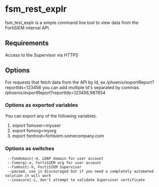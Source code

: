 # fsm_rest_explr
fsm_test_explr is a simple command line tool to view data from the FortiSIEM internal API.

## Requirements
Access to the Supervisor via HTTPS

## Options
For requests that fetch data from the API by Id, ex /phoenix/exportReport?reportIds=123456
you can add multiple Id's separated by commas.  /phoenix/exportReport?reportIds=123456,987654

### Options as exported variables
You can export any of the following variables.
1. export fsmuser=myuser
2. export fsmorg=myorg
3. export fsmhost=fortisiem.somecompany.com

### Options as switches
     --fsmdomain|-d, LDAP domain for user account
	 --fsmorg|-o, FortiSIEM org for user account
	 --fsmhost|-h, FortiSIEM Supervisor
	 --passwd, use is discouraged but if you need a completely automated solution it will work
	 --insecure|-i, don't attempt to validate Supervisor certificate
